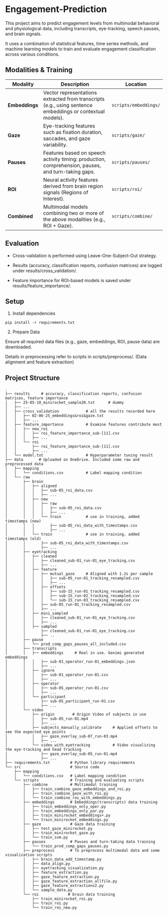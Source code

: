 # Engagement-Prediction

This project aims to predict engagement levels from multimodal behavioral and physiological data, including transcripts, eye-tracking, speech pauses, and brain signals. 

It uses a combination of statistical features, time series methods, and machine learning models to train and evaluate engagement classification across various conditions.

## Modalities & Training

| **Modality**   | **Description**                                                                                           | **Location**          |
| -------------- | --------------------------------------------------------------------------------------------------------- | --------------------- |
| **Embeddings** | Vector representations extracted from transcripts (e.g., using sentence embeddings or contextual models). | `scripts/embeddings/` |
| **Gaze**       | Eye-tracking features such as fixation duration, saccades, and gaze variability.                          | `scripts/gaze/`       |
| **Pauses**     | Features based on speech activity timing: production, comprehension, pauses, and turn-taking gaps.        | `scripts/pauses/`     |
| **ROI**        | Neural activity features derived from brain region signals (Regions of Interest).                         | `scripts/roi/`        |
| **Combined**   | Multimodal models combining two or more of the above modalities (e.g., ROI + Gaze).                       | `scripts/combine/`    |


## Evaluation

- Cross-validation is performed using Leave-One-Subject-Out strategy.

- Results (accuracy, classification reports, confusion matrices) are logged under results/cross_validation/.

- Feature importance for ROI-based models is saved under results/feature_importance/.

## Setup
1. Install dependencies

```
pip install -r requirements.txt
```

2. Prepare Data
 
Ensure all required data files (e.g., gaze, embeddings, ROI, pause data) are downloaded.

Details in preprocessing refer to scripts in scripts/preprocess/. (Data alignment and feature extraction)



## Project Structure

```
.
├── results     # accuracy, classification reports, confusion matrices, feature importance
│   ├── 25-05-10_minirocket_sample20.txt      # dummy
│   ├── ...
│   ├── cross_validation            # all the results recorded here
│   │   ├── 02-06-25_embeddings&roi&gaze.txt
│   │   ├── ...
│   ├── feature_importance          # Examine features contribute most
│   │   ├── new_roi
│   │   │   ├── roi_feature_importance_sub-[11].csv
│   │   │   ├── ...
│   │   └── roi
│   │       ├── roi_feature_importance_sub-[11].csv
│   │       ├── ...
│   └── model.txt                   # Hyperparameter tuning result
├── data       # Uploaded on OneDrive. Included some raw and preprocessed data
│   ├── mapping
│   │   └── conditions.csv          # Label mapping condition
│   └── raw
│       ├── brain
│       │   ├── aligned
│       │   │   ├── sub-05_roi_data.csv
│       │   │   ├── ...
│       │   ├── new
│       │   │   ├── raw
│       │   │   │   ├── sub-05_roi_data.csv
│       │   │   │   ├── ...
│       │   │   └── train           # use in training, added timestamps (new)
│       │   │       ├── sub-05_roi_data_with_timestamps.csv
│       │   │       ├── ...
│       │   └── train               # use in training, added timestamps (old)
│       │       ├── sub-05_roi_data_with_timestamps.csv
│       │       ├── ...
│       ├── eyetracking
│       │   ├── cleaned
│       │   │   ├── cleaned_sub-01_run-01_eye_tracking.csv
│       │   │   ├── ...
│       │   ├── feature
│       │   │   ├── mutual_gaze     # Aligned with 1.2s per sample
│       │   │   │   ├── sub-05_run-01_tracking_resampled.csv
│       │   │   │   ├── ...
│       │   │   ├── offsets
│       │   │   │   ├── sub-15_run-01_tracking_resampled.csv
│       │   │   │   ├── sub-15_run-02_tracking_resampled.csv
│       │   │   │   └── sub-15_run-03_tracking_resampled.csv
│       │   │   ├── sub-05_run-01_tracking_resampled.csv
│       │   │   ├── ...
│       │   ├── mini_sampled
│       │   │   ├── cleaned_sub-01_run-01_eye_tracking.csv
│       │   │   ├── ...
│       │   ├── sampled
│       │       ├── cleaned_sub-01_run-01_eye_tracking.csv
│       │       ├── ..
│       ├── pause
│       │   └── prod_comp_gaps_pauses_all_included.csv
│       ├── transcripts
│       │   ├── embeddings     # Real in use. Genimi generated embeddings
│       │   │   ├── sub-01_operator_run-01_embeddings.json
│       │   │   ├── ...
│       │   ├── ignore
│       │   │   ├── sub-01_operator_run-01.csv
│       │   │   ├── ...
│       │   ├── operator
│       │   │   ├── sub-05_operator_run-01.csv
│       │   │   ├── ...
│       │   └── participant
│       │       ├── sub-05_participant_run-01.csv
│       │       ├── ...
│       └── video
│           ├── origin        # Origin Video of subjects in use
│           │   ├── sub-05_run-01.mp4
│           │   ├── ...
│           ├── subjects_manually_calibrate     # Applied offsets to see the expected eye points
│           │   ├── gaze_overlay_sub-07_run-03.mp4
│           │   ├── ...
│           └── video_with_eyetracking          # Video visualizing the eye-tracking and head tracking
│               ├── gaze_overlay_sub-05_run-01.mp4
│               ├── ...
├── requirements.txt         # Python library requirements
└── src                      # Source code
    ├── mapping
    │   └── conditions.csv   # Label mapping condition
    └── scripts              # Training and evaluating scripts
        ├── combine          # Multimodal training
        │   ├── train_combine_gaze_embeddings_and_roi.py
        │   ├── train_combine_gaze_with_roi.py
        │   └── train_combine_roi_with_embeddings.py
        ├── embeddings       # Embeddings(transcripts) data training
        │   ├── train_embeddings_only_oper.py
        │   ├── train_embeddings_only_par.py
        │   ├── train_minirocket_embeddings+.py
        │   └── train_minirocket_embeddings.py
        ├── gaze             # Gaze data training
        │   ├── test_gaze_minirocket.py
        │   ├── train_minirocket_gaze.py
        │   └── train_svm.py
        ├── pauses           # Pauses and turn-taking data training
        │   └── train_prod_comp_gaps_pauses.py
        ├── preprocess       # To preprocess multimodal data and some visualization scripts
        │   ├── brain_data_add_timestamp.py
        │   ├── data_align.py
        │   ├── eyetracking_visualization.py
        │   ├── feature_extraction.py
        │   ├── gaze_feature_extraction.py
        │   ├── gaze_feature_extraction_allfile.py
        │   ├── gaze_feature_extractionv2.py
        │   └── sample_data.py
        └── roi             # brain data training
            ├── train_minirocket_roi.py
            ├── train_roi.py
            └── train_roi_new.py
```

